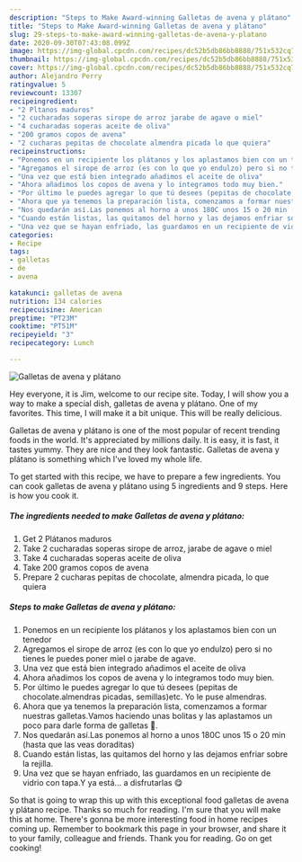```yaml
---
description: "Steps to Make Award-winning Galletas de avena y plátano"
title: "Steps to Make Award-winning Galletas de avena y plátano"
slug: 29-steps-to-make-award-winning-galletas-de-avena-y-platano
date: 2020-09-30T07:43:08.099Z
image: https://img-global.cpcdn.com/recipes/dc52b5db86bb8888/751x532cq70/galletas-de-avena-y-platano-foto-principal.jpg
thumbnail: https://img-global.cpcdn.com/recipes/dc52b5db86bb8888/751x532cq70/galletas-de-avena-y-platano-foto-principal.jpg
cover: https://img-global.cpcdn.com/recipes/dc52b5db86bb8888/751x532cq70/galletas-de-avena-y-platano-foto-principal.jpg
author: Alejandro Perry
ratingvalue: 5
reviewcount: 13307
recipeingredient:
- "2 Pltanos maduros"
- "2 cucharadas soperas sirope de arroz jarabe de agave o miel"
- "4 cucharadas soperas aceite de oliva"
- "200 gramos copos de avena"
- "2 cucharas pepitas de chocolate almendra picada lo que quiera"
recipeinstructions:
- "Ponemos en un recipiente los plátanos y los aplastamos bien con un tenedor"
- "Agregamos el sirope de arroz (es con lo que yo endulzo) pero si no tienes le puedes poner miel o jarabe de agave."
- "Una vez que está bien integrado añadimos el aceite de oliva"
- "Ahora añadimos los copos de avena y lo integramos todo muy bien."
- "Por último le puedes agregar lo que tú desees (pepitas de chocolate.almendras picadas, semillas)etc. Yo le puse almendras."
- "Ahora que ya tenemos la preparación lista, comenzamos a formar nuestras galletas.Vamos haciendo unas bolitas y las aplastamos un poco para darle forma de galletas 🍪."
- "Nos quedarán así.Las ponemos al horno a unos 180C unos 15 o 20 min (hasta que las veas doraditas)"
- "Cuando están listas, las quitamos del horno y las dejamos enfriar sobre la rejilla."
- "Una vez que se hayan enfriado, las guardamos en un recipiente de vidrio con tapa.Y ya está... a disfrutarlas 😋"
categories:
- Recipe
tags:
- galletas
- de
- avena

katakunci: galletas de avena 
nutrition: 134 calories
recipecuisine: American
preptime: "PT23M"
cooktime: "PT51M"
recipeyield: "3"
recipecategory: Lunch

---
```



![Galletas de avena y plátano](https://img-global.cpcdn.com/recipes/dc52b5db86bb8888/751x532cq70/galletas-de-avena-y-platano-foto-principal.jpg)

Hey everyone, it is Jim, welcome to our recipe site. Today, I will show you a way to make a special dish, galletas de avena y plátano. One of my favorites. This time, I will make it a bit unique. This will be really delicious.

Galletas de avena y plátano is one of the most popular of recent trending foods in the world. It's appreciated by millions daily. It is easy, it is fast, it tastes yummy. They are nice and they look fantastic. Galletas de avena y plátano is something which I've loved my whole life.




To get started with this recipe, we have to prepare a few ingredients. You can cook galletas de avena y plátano using 5 ingredients and 9 steps. Here is how you cook it.

<!--inarticleads1-->

##### The ingredients needed to make Galletas de avena y plátano:

1. Get 2 Plátanos maduros
1. Take 2 cucharadas soperas sirope de arroz, jarabe de agave o miel
1. Take 4 cucharadas soperas aceite de oliva
1. Take 200 gramos copos de avena
1. Prepare 2 cucharas pepitas de chocolate, almendra picada, lo que quiera




<!--inarticleads2-->

##### Steps to make Galletas de avena y plátano:

1. Ponemos en un recipiente los plátanos y los aplastamos bien con un tenedor
1. Agregamos el sirope de arroz (es con lo que yo endulzo) pero si no tienes le puedes poner miel o jarabe de agave.
1. Una vez que está bien integrado añadimos el aceite de oliva
1. Ahora añadimos los copos de avena y lo integramos todo muy bien.
1. Por último le puedes agregar lo que tú desees (pepitas de chocolate.almendras picadas, semillas)etc. Yo le puse almendras.
1. Ahora que ya tenemos la preparación lista, comenzamos a formar nuestras galletas.Vamos haciendo unas bolitas y las aplastamos un poco para darle forma de galletas 🍪.
1. Nos quedarán así.Las ponemos al horno a unos 180C unos 15 o 20 min (hasta que las veas doraditas)
1. Cuando están listas, las quitamos del horno y las dejamos enfriar sobre la rejilla.
1. Una vez que se hayan enfriado, las guardamos en un recipiente de vidrio con tapa.Y ya está... a disfrutarlas 😋




So that is going to wrap this up with this exceptional food galletas de avena y plátano recipe. Thanks so much for reading. I'm sure that you will make this at home. There's gonna be more interesting food in home recipes coming up. Remember to bookmark this page in your browser, and share it to your family, colleague and friends. Thank you for reading. Go on get cooking!

